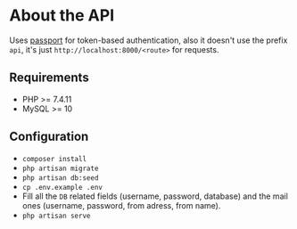 # About the API

Uses [passport](https://laravel.com/docs/7.x/passport) for token-based authentication, also it doesn't use the prefix `api`, it's just `http://localhost:8000/<route>` for requests. 

## Requirements

- PHP >= 7.4.11
- MySQL >= 10

## Configuration

- `composer install`
- `php artisan migrate`
- `php artisan db:seed`
- `cp .env.example .env`
- Fill all the `DB` related fields (username, password, database) and the mail ones (username, password, from adress, from name).
- `php artisan serve`